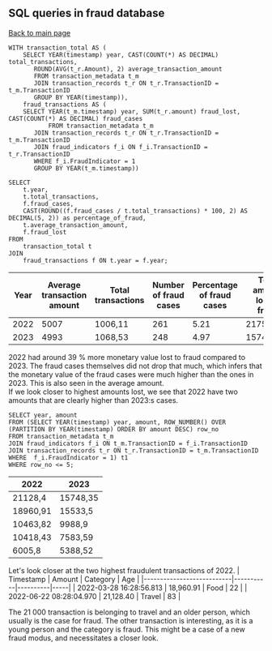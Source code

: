 ## SQL queries in fraud database

[Back to main page](https://viktorhenriksson.github.io/viktorhenriksson/)

```
WITH transaction_total AS (
	SELECT YEAR(timestamp) year, CAST(COUNT(*) AS DECIMAL) total_transactions, 
	   ROUND(AVG(t_r.Amount), 2) average_transaction_amount
	   FROM transaction_metadata t_m
	   JOIN transaction_records t_r ON t_r.TransactionID = t_m.TransactionID
	   GROUP BY YEAR(timestamp)),
	fraud_transactions AS (
	SELECT YEAR(t_m.timestamp) year, SUM(t_r.amount) fraud_lost, CAST(COUNT(*) AS DECIMAL) fraud_cases
		   FROM transaction_metadata t_m
	   JOIN transaction_records t_r ON t_r.TransactionID = t_m.TransactionID
	   JOIN fraud_indicators f_i ON f_i.TransactionID = t_r.TransactionID
	   WHERE f_i.FraudIndicator = 1
	   GROUP BY YEAR(t_m.timestamp))

SELECT 
    t.year,
    t.total_transactions,
    f.fraud_cases,
    CAST(ROUND((f.fraud_cases / t.total_transactions) * 100, 2) AS DECIMAL(5, 2)) as percentage_of_fraud,
    t.average_transaction_amount,
    f.fraud_lost
FROM 
    transaction_total t
JOIN 
    fraud_transactions f ON t.year = f.year;

```
| Year | Average transaction amount | Total transactions | Number of fraud cases | Percentage of fraud cases | Total amount lost in fraud | Average amount lost in fraud |
| -------- | ------- | -------- | ------- | -------- | ------- | ------- |
| 2022	| 5007	| 1006,11	| 261	| 5.21	| 217517,32 | 833,4 |
| 2023	| 4993	| 1068,53	| 248	| 4.97	| 157403,4 | 634,69 |

2022 had around 39 % more monetary value lost to fraud compared to 2023. The fraud cases themselves did not drop that much, which infers that the monetary value of the fraud cases were much higher than the ones in 2023. This is also seen in the average amount. <br>
If we look closer to highest amounts lost, we see that 2022 have two amounts that are clearly higher than 2023:s cases.
```
SELECT year, amount
FROM (SELECT YEAR(timestamp) year, amount, ROW_NUMBER() OVER (PARTITION BY YEAR(timestamp) ORDER BY amount DESC) row_no
FROM transaction_metadata t_m
JOIN fraud_indicators f_i ON t_m.TransactionID = f_i.TransactionID
JOIN transaction_records t_r ON t_r.TransactionID = t_m.TransactionID
WHERE  f_i.FraudIndicator = 1) t1
WHERE row_no <= 5;
```
| 2022 |	2023 |
| ---- | ---- |
| 21128,4  | 15748,35 |
| 18960,91 |	15533,5 |
| 10463,82 | 9988,9 |
| 10418,43 | 7583,59 |
| 6005,8 | 5388,52 |

Let's look closer at the two highest fraudulent transactions of 2022. 
| Timestamp                 | Amount    | Category | Age |
|---------------------------|-----------|----------|-----|
| 2022-03-28 16:28:56.813   | 18,960.91 | Food     | 22  |
| 2022-06-22 08:28:04.970   | 21,128.40 | Travel   | 83  |

The 21 000 transaction is belonging to travel and an older person, which usually is the case for fraud. The other transaction is interesting, as it is a young person and the category is fraud. This might be a case of a new fraud modus, and necessitates a closer look. 






